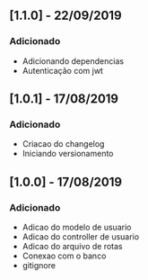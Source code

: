 
## [1.1.0] - 22/09/2019

### Adicionado
- Adicionando dependencias
- Autenticação com jwt

## [1.0.1] - 17/08/2019

### Adicionado
- Criacao do changelog
- Iniciando versionamento

## [1.0.0] - 17/08/2019

### Adicionado
- Adicao do modelo de usuario
- Adicao do controller de usuario
- Adicao do arquivo de rotas
- Conexao com o banco
- gitignore
